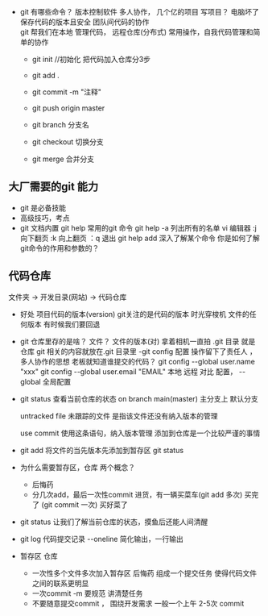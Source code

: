 - git 有哪些命令？
  版本控制软件   多人协作， 几个亿的项目
  写项目？ 电脑坏了  保存代码的版本且安全   团队间代码的协作  
  git 帮我们在本地 管理代码， 远程仓库(分布式)
  常用操作，自我代码管理和简单的协作
  - git init    //初始化
  把代码加入仓库分3步
  - git add .   
  - git commit -m "注释"
  - git push origin master

  - git branch 分支名
  - git checkout 切换分支
  - git merge 合并分支

## 大厂需要的git 能力
  - git 是必备技能
  - 高级技巧，考点
  - git 文档内置
    git help   常用的git 命令
    git help -a 列出所有的名单
    vi 编辑器   :j 向下翻页     :k 向上翻页    ：q 退出
    git help add   深入了解某个命令
    你是如何了解git命令的作用和参数的？


## 代码仓库
  文件夹 -> 开发目录(网站) -> 代码仓库

  - 好处
    项目代码的版本(version)  git关注的是代码的版本
    时光穿梭机 文件的任何版本 有时候我们要回退
  - git 仓库里存的是啥？
    文件？ 文件的版本(对)
    拿着相机一直拍
    .git 目录 就是 仓库
    git 相关的内容就放在.git 目录里
  -git config 配置 操作留下了责任人 ， 多人协作的思想
  老板就知道谁提交的代码？
  git config --global user.name "xxx"
  git config --global user.email "EMAIL"  本地 远程 对比
  配置， --global 全局配置

  - git status 
    查看当前仓库的状态
    on branch main(master) 主分支上 默认分支

    untracked file 未跟踪的文件  是指该文件还没有纳入版本的管理

    use  commit <file>  使用这条语句，纳入版本管理
添加到仓库是一个比较严谨的事情
  - git add <file>
    将文件的当先版本先添加到暂存区 
    git status

  - 为什么需要暂存区，仓库 两个概念？
    - 后悔药
    - 分几次add，最后一次性commit
      进货，有一辆买菜车(git add 多次) 买完了 (git commit 一次) 买好菜了

    
  - git status 
    让我们了解当前仓库的状态，摸鱼后还能人间清醒

  - git log
    代码提交记录  --oneline   简化输出，一行输出

  - 暂存区 仓库 
    - 一次性多个文件多次加入暂存区  后悔药  组成一个提交任务 使得代码文件之间的联系更明显
    - 一次commit -m 要规范 讲清楚任务
    - 不要随意提交commit ， 围绕开发需求
      一般一个上午 2-5次 commit